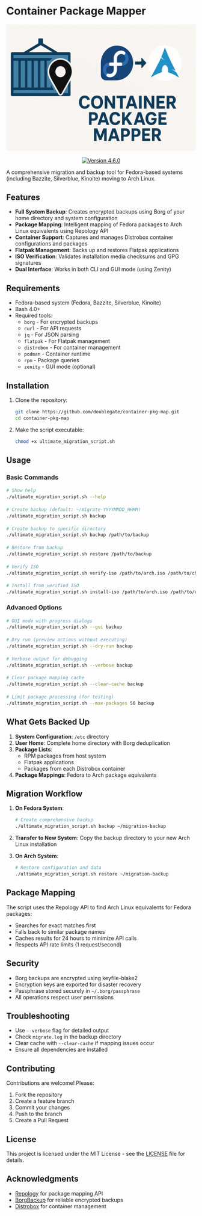 <!-- markdownlint-disable MD033 -->
# Container Package Mapper

<p align="center">
  <img src="images/CPM_Banner.png" alt="Container Package Mapper Banner" width="600">
</p>

<p align="center">
  <a href="https://github.com/doublegate/container-pkg-map/releases">
    <img src="https://img.shields.io/badge/version-4.6.0-blue.svg" alt="Version 4.6.0">
  </a>
</p>

A comprehensive migration and backup tool for Fedora-based systems (including Bazzite, Silverblue, Kinoite) moving to Arch Linux.

## Features

- **Full System Backup**: Creates encrypted backups using Borg of your home directory and system configuration
- **Package Mapping**: Intelligent mapping of Fedora packages to Arch Linux equivalents using Repology API
- **Container Support**: Captures and manages Distrobox container configurations and packages
- **Flatpak Management**: Backs up and restores Flatpak applications
- **ISO Verification**: Validates installation media checksums and GPG signatures
- **Dual Interface**: Works in both CLI and GUI mode (using Zenity)

## Requirements

- Fedora-based system (Fedora, Bazzite, Silverblue, Kinoite)
- Bash 4.0+
- Required tools:
  - `borg` - For encrypted backups
  - `curl` - For API requests
  - `jq` - For JSON parsing
  - `flatpak` - For Flatpak management
  - `distrobox` - For container management
  - `podman` - Container runtime
  - `rpm` - Package queries
  - `zenity` - GUI mode (optional)

## Installation

1. Clone the repository:

   ```bash
   git clone https://github.com/doublegate/container-pkg-map.git
   cd container-pkg-map
   ```

2. Make the script executable:

   ```bash
   chmod +x ultimate_migration_script.sh
   ```

## Usage

### Basic Commands

```bash
# Show help
./ultimate_migration_script.sh --help

# Create backup (default: ~/migrate-YYYYMMDD_HHMM)
./ultimate_migration_script.sh backup

# Create backup to specific directory
./ultimate_migration_script.sh backup /path/to/backup

# Restore from backup
./ultimate_migration_script.sh restore /path/to/backup

# Verify ISO
./ultimate_migration_script.sh verify-iso /path/to/arch.iso /path/to/checksum.txt

# Install from verified ISO
./ultimate_migration_script.sh install-iso /path/to/arch.iso /path/to/checksum.txt
```

### Advanced Options

```bash
# GUI mode with progress dialogs
./ultimate_migration_script.sh --gui backup

# Dry run (preview actions without executing)
./ultimate_migration_script.sh --dry-run backup

# Verbose output for debugging
./ultimate_migration_script.sh --verbose backup

# Clear package mapping cache
./ultimate_migration_script.sh --clear-cache backup

# Limit package processing (for testing)
./ultimate_migration_script.sh --max-packages 50 backup
```

## What Gets Backed Up

1. **System Configuration**: `/etc` directory
2. **User Home**: Complete home directory with Borg deduplication
3. **Package Lists**:
   - RPM packages from host system
   - Flatpak applications
   - Packages from each Distrobox container
4. **Package Mappings**: Fedora to Arch package equivalents

## Migration Workflow

1. **On Fedora System**:

   ```bash
   # Create comprehensive backup
   ./ultimate_migration_script.sh backup ~/migration-backup
   ```

2. **Transfer to New System**: Copy the backup directory to your new Arch Linux installation

3. **On Arch System**:

   ```bash
   # Restore configuration and data
   ./ultimate_migration_script.sh restore ~/migration-backup
   ```

## Package Mapping

The script uses the Repology API to find Arch Linux equivalents for Fedora packages:

- Searches for exact matches first
- Falls back to similar package names
- Caches results for 24 hours to minimize API calls
- Respects API rate limits (1 request/second)

## Security

- Borg backups are encrypted using keyfile-blake2
- Encryption keys are exported for disaster recovery
- Passphrase stored securely in `~/.borg/passphrase`
- All operations respect user permissions

## Troubleshooting

- Use `--verbose` flag for detailed output
- Check `migrate.log` in the backup directory
- Clear cache with `--clear-cache` if mapping issues occur
- Ensure all dependencies are installed

## Contributing

Contributions are welcome! Please:

1. Fork the repository
2. Create a feature branch
3. Commit your changes
4. Push to the branch
5. Create a Pull Request

## License

This project is licensed under the MIT License - see the [LICENSE](LICENSE) file for details.

## Acknowledgments

- [Repology](https://repology.org/) for package mapping API
- [BorgBackup](https://www.borgbackup.org/) for reliable encrypted backups
- [Distrobox](https://github.com/89luca89/distrobox) for container management
<!-- markdownlint-enable MD033 -->
